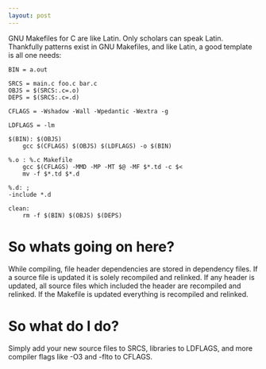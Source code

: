 ```yaml
---
layout: post
---
```


GNU Makefiles for C are like Latin. Only scholars can speak Latin.
Thankfully patterns exist in GNU Makefiles, and like Latin, a good template is all one needs:

    BIN = a.out

    SRCS = main.c foo.c bar.c
    OBJS = $(SRCS:.c=.o)
    DEPS = $(SRCS:.c=.d)

    CFLAGS = -Wshadow -Wall -Wpedantic -Wextra -g

    LDFLAGS = -lm

    $(BIN): $(OBJS)
        gcc $(CFLAGS) $(OBJS) $(LDFLAGS) -o $(BIN)

    %.o : %.c Makefile
        gcc $(CFLAGS) -MMD -MP -MT $@ -MF $*.td -c $<
        mv -f $*.td $*.d

    %.d: ;
    -include *.d

    clean:
        rm -f $(BIN) $(OBJS) $(DEPS)


# So whats going on here?

While compiling, file header dependencies are stored in dependency files. If a source file is updated
it is solely recompiled and relinked. If any header is updated, all source files which included the
header are recompiled and relinked. If the Makefile is updated everything is recompiled and relinked.

# So what do I do?

Simply add your new source files to SRCS, libraries to LDFLAGS, and more compiler flags like -O3 and -flto to CFLAGS.

